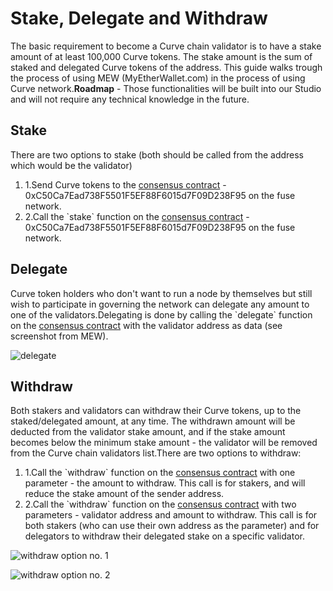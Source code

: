 # Stake, Delegate and Withdraw

The basic requirement to become a Curve chain validator is to have a stake amount of at least 100,000 Curve tokens. The stake amount is the sum of staked and delegated Curve tokens of the address. This guide walks trough the process of using MEW (MyEtherWallet.com) in the process of using Curve network.**Roadmap** - Those functionalities will be built into our Studio and will not require any technical knowledge in the future.

## Stake <a href="#stake" id="stake"></a>

There are two options to stake (both should be called from the address which would be the validator)

1. 1.Send Curve tokens to the [consensus contract](https://curvescan.io/address/0xC50Ca7Ead738F5501F5EF88F6015d7F09D238F95) - 0xC50Ca7Ead738F5501F5EF88F6015d7F09D238F95 on the fuse network.
2. 2.Call the \`stake\` function on the [consensus contract](https://curvescan.io/address/0xC50Ca7Ead738F5501F5EF88F6015d7F09D238F95) - 0xC50Ca7Ead738F5501F5EF88F6015d7F09D238F95 on the fuse network.

## Delegate <a href="#delegate" id="delegate"></a>

Curve token holders who don't want to run a node by themselves but still wish to participate in governing the network can delegate any amount to one of the validators.Delegating is done by calling the \`delegate\` function on the [consensus contract](https://curvescan.io/address/0xC50Ca7Ead738F5501F5EF88F6015d7F09D238F95) with the validator address as data (see screenshot from MEW).

![delegate](https://3886961007-files.gitbook.io/\~/files/v0/b/gitbook-x-prod.appspot.com/o/spaces%2F-MQROvzQPC4eD8u5AQhv%2Fuploads%2FfW2bi43f3TMgmwzi7wSZ%2Fimage.png?alt=media\&token=f30eb8a1-ff40-4f1e-9f73-89466ea2c83e)

## Withdraw <a href="#withdraw" id="withdraw"></a>

Both stakers and validators can withdraw their Curve tokens, up to the staked/delegated amount, at any time. The withdrawn amount will be deducted from the validator stake amount, and if the stake amount becomes below the minimum stake amount - the validator will be removed from the Curve chain validators list.There are two options to withdraw:

1. 1.Call the \`withdraw\` function on the [consensus contract](https://curvescan.io/address/0xC50Ca7Ead738F5501F5EF88F6015d7F09D238F95) with one parameter - the amount to withdraw. This call is for stakers, and will reduce the stake amount of the sender address.
2. 2.Call the \`withdraw\` function on the [consensus contract](https://curvescan.io/address/0xC50Ca7Ead738F5501F5EF88F6015d7F09D238F95) with two parameters - validator address and amount to withdraw. This call is for both stakers (who can use their own address as the parameter) and for delegators to withdraw their delegated stake on a specific validator.

![withdraw option no. 1](https://3886961007-files.gitbook.io/\~/files/v0/b/gitbook-x-prod.appspot.com/o/spaces%2F-MQROvzQPC4eD8u5AQhv%2Fuploads%2FyBpFV4W9N9vgpGyFEr76%2Fimage.png?alt=media\&token=0f715110-4b8d-4a35-81a6-93383d903f42)

![withdraw option no. 2](https://3886961007-files.gitbook.io/\~/files/v0/b/gitbook-x-prod.appspot.com/o/spaces%2F-MQROvzQPC4eD8u5AQhv%2Fuploads%2FTGmteQzEhEXuDVbibfVt%2Fimage.png?alt=media\&token=84a4f2a6-3c5e-41d7-b427-a845db9f82d2)
